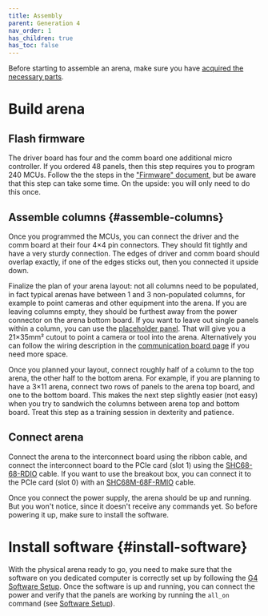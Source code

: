 ```yaml
---
title: Assembly
parent: Generation 4
nav_order: 1
has_children: true
has_toc: false
---
```


Before starting to assemble an arena, make sure you have [acquired the necessary parts](g4_acquisition.md).

# Build arena

## Flash firmware

The driver board has four and the comm board one additional micro controller. If you ordered 48 panels, then this step requires you to program 240 MCUs. Follow the the steps in the ["Firmware" document]({{site.baseurl}}/Generation%204/Firmware/docs), but be aware that this step can take some time. On the upside: you will only need to do this once.

## Assemble columns {#assemble-columns}

Once you programmed the MCUs, you can connect the driver and the comm board at their four 4×4 pin connectors. They should fit tightly and have a very sturdy connection. The edges of driver and comm board should overlap exactly, if one of the edges sticks out, then you connected it upside down.

Finalize the plan of your arena layout: not all columns need to be populated, in fact typical arenas have between 1 and 3 non-populated columns, for example to point cameras and other equipment into the arena. If you are leaving columns empty, they should be furthest away from the power connector on the arena bottom board. If you want to leave out single panels within a column, you can use the [placeholder panel]({{site.baseurl}}/Generation%204/Hardware/docs/comm.html#placeholder). That will give you a 21×35mm² cutout to point a camera or tool into the arena. Alternatively you can follow the wiring description in the [communication board page]({{site.baseurl}}/Generation%204/Hardware/docs/comm.html) if you need more space.

Once you planned your layout, connect roughly half of a column to the top arena, the other half to the bottom arena. For example, if you are planning to have a 3×11 arena, connect two rows of panels to the arena top board, and one to the bottom board. This makes the next step slightly easier (not easy) when you try to sandwich the columns between arena top and bottom board. Treat this step as a training session in dexterity and patience.

## Connect arena

Connect the arena to the interconnect board using the ribbon cable, and connect the interconnect board to the PCIe card (slot 1) using the [SHC68-68-RDIO](g4_off-the-shelf.md#vhdci-cables) cable. If you want to use the breakout box, you can connect it to the PCIe card (slot 0) with an [SHC68M-68F-RMIO](g4_off-the-shelf.md#vhdci-cables) cable.

Once you connect the power supply, the arena should be up and running. But you won't notice, since it doesn't receive any commands yet. So before powering it up, make sure to install the software.

# Install software {#install-software}

With the physical arena ready to go, you need to make sure that the software on you dedicated computer is correctly set up by following the [G4 Software Setup]({{site.baseurl}}/Generation%204/Display_Tools/docs/software_setup.html). Once the software is up and running, you can connect the power and verify that the panels are working by running the `all_on` command (see [Software Setup]({{site.baseurl}}/Generation%204/Display_Tools/docs/software_setup.html#verify)).
